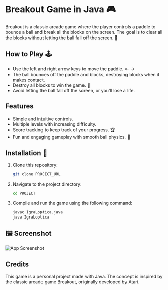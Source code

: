 # Breakout Game in Java 🎮

Breakout is a classic arcade game where the player controls a paddle to bounce a ball and break all the blocks on the screen. The goal is to clear all the blocks without letting the ball fall off the screen. 🧱

## How to Play 🕹️

- Use the left and right arrow keys to move the paddle. ← → 
- The ball bounces off the paddle and blocks, destroying blocks when it makes contact.
- Destroy all blocks to win the game. 🎯
- Avoid letting the ball fall off the screen, or you'll lose a life. 

## Features 

- Simple and intuitive controls. 
- Multiple levels with increasing difficulty.
- Score tracking to keep track of your progress. 🏆
- Fun and engaging gameplay with smooth ball physics. 🏓

## Installation 🔧

1. Clone this repository:
   ```bash
   git clone PROJECT_URL

2. Navigate to the project directory:
   ```bash
   cd PROJECT

3. Compile and run the game using the following command:
   ```bash
   javac IgraLoptica.java
   java IgraLoptica

## 🖼️ Screenshot

![App Screenshot](images/screenshotForGITHUB.png)
   
## Credits 

This game is a personal project made with Java. The concept is inspired by the classic arcade game Breakout, originally developed by Atari.
